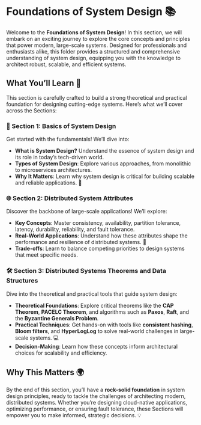 # **Foundations of System Design** 📚

Welcome to the **Foundations of System Design**! In this section, we will embark on an exciting journey to explore the core concepts and principles that power modern, large-scale systems. Designed for professionals and enthusiasts alike, this folder provides a structured and comprehensive understanding of system design, equipping you with the knowledge to architect robust, scalable, and efficient systems. 

## What You’ll Learn 🧠

This section is carefully crafted to build a strong theoretical and practical foundation for designing cutting-edge systems. Here’s what we’ll cover across the Sections:

### 📖 Section 1: Basics of System Design
Get started with the fundamentals! We’ll dive into:
- **What is System Design?** Understand the essence of system design and its role in today’s tech-driven world.
- **Types of System Design**: Explore various approaches, from monolithic to microservices architectures.
- **Why It Matters**: Learn why system design is critical for building scalable and reliable applications. 🌟

### 🌐 Section 2: Distributed System Attributes
Discover the backbone of large-scale applications! We’ll explore:
- **Key Concepts**: Master consistency, availability, partition tolerance, latency, durability, reliability, and fault tolerance.
- **Real-World Applications**: Understand how these attributes shape the performance and resilience of distributed systems. 🔗
- **Trade-offs**: Learn to balance competing priorities to design systems that meet specific needs.

### 🛠️ Section 3: Distributed Systems Theorems and Data Structures
Dive into the theoretical and practical tools that guide system design:
- **Theoretical Foundations**: Explore critical theorems like the **CAP Theorem**, **PACELC Theorem**, and algorithms such as **Paxos**, **Raft**, and the **Byzantine Generals Problem**.
- **Practical Techniques**: Get hands-on with tools like **consistent hashing**, **Bloom filters**, and **HyperLogLog** to solve real-world challenges in large-scale systems. 💻
- **Decision-Making**: Learn how these concepts inform architectural choices for scalability and efficiency.

## Why This Matters 🌍
By the end of this section, you’ll have a **rock-solid foundation** in system design principles, ready to tackle the challenges of architecting modern, distributed systems. Whether you’re designing cloud-native applications, optimizing performance, or ensuring fault tolerance, these Sections will empower you to make informed, strategic decisions. 💡
